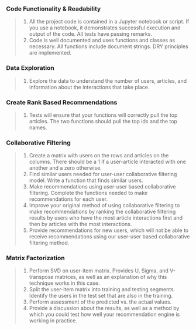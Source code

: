 
### Code Functionality & Readability

> 1. All the project code is contained in a Jupyter notebook or script. If you use a notebook, it demonstrates successful execution and output of the code. All tests 
have passing remarks.
> 2. Code is well documented and uses functions and classes as necessary. All functions include document strings. DRY principles are implemented.

### Data Exploration
> 1. Explore the data to understand the number of users, articles, and information about the interactions that take place.

### Create Rank Based Recommendations

> 1. Tests will ensure that your functions will correctly pull the top articles. The two functions should pull the top ids and the top names.

### Collaborative Filtering
> 1. Create a matrix with users on the rows and articles on the columns. There should be a 1 if a user-article interacted with one another and a zero otherwise.
> 2. Find similar users needed for user-user collaborative filtering model. Write a function that finds similar users.
> 3. Make recommendations using user-user based collaborative filtering. Complete the functions needed to make recommendations for each user.
> 4. Improve your original method of using collaborative filtering to make recommendations by ranking the collaborative filtering results by users who have the most article interactions first and then by articles with the most interactions.
> 5. Provide recommendations for new users, which will not be able to receive recommendations using our user-user based collaborative filtering method.


### Matrix Factorization
> 1. Perform SVD on user-item matrix. Provides U, Sigma, and V-transpose matrices, as well as an explanation of why this technique works in this case.
> 2. Split the user-item matrix into training and testing segments. Identify the users in the test set that are also in the training.
> 3. Perform assessment of the predicted vs. the actual values.
> 4. Provide a discussion about the results, as well as a method by which you could test how well your recommendation engine is working in practice.


